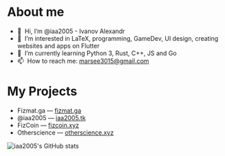 # About me
- 👋 &nbsp;Hi, I’m @iaa2005 - Ivanov Alexandr
- 👀 &nbsp;I’m interested in LaTeX, programming, GameDev, UI design, creating websites and apps on Flutter
- 🌱 &nbsp;I’m currently learning Python 3, Rust, C++, JS and Go
- 📫 &nbsp;How to reach me: marsee3015@gmail.com


<!-- ## Official website -->
<!-- [iaa2005.tk](https://iaa2005.tk) and about @iaa2005 - [iaa.iaa2005.tk](https://iaa.iaa2005.tk) -->
# My Projects
- Fizmat.ga — [fizmat.ga](https://fizmat.ga)
- @iaa2005 — [iaa2005.tk](https://iaa2005.tk)
- FizCoin — [fizcoin.xyz](https://fizcoin.xyz)
- Otherscience — [otherscience.xyz](https://otherscience.xyz)

![iaa2005's GitHub stats](https://github-readme-stats.vercel.app/api?username=iaa2005&show_icons=true&theme=vue)
